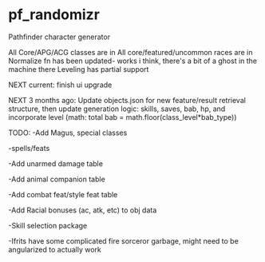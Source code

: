 # pf_randomizr
Pathfinder character generator

All Core/APG/ACG classes are in
All core/featured/uncommon races are in
Normalize fn has been updated- works i think, there's a bit of a ghost in the machine there
Leveling has partial support

NEXT current: finish ui upgrade

NEXT 3 months ago: Update objects.json for new feature/result retrieval structure, then update generation logic: skills, saves, bab, hp, and incorporate level (math: total bab = math.floor(class_level*bab_type))

TODO:
  -Add Magus, special classes
  
  -spells/feats
  
  -Add unarmed damage table
  
  -Add animal companion table
  
  -Add combat feat/style feat table
  
  -Add Racial bonuses (ac, atk, etc) to obj data
  
  -Skill selection package
  
  -Ifrits have some complicated fire sorceror garbage, might need to be angularized to actually work
